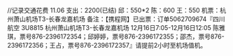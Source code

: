 //记录交通花费
11.06
支出：2200(已结)
    邱：550*2
    陈：600
    王：550
机票：杭州萧山机场T3-长春龙嘉机场
备注：【携程网】已出票：订单5062709674『四川航空 3U8815 杭州萧山机场T3-长春龙嘉机场 12月16日7:05-12月16日12:05 陈雅琪，票号876-2396172354；邱婷婷，票号876-2396172355；邵杰，票号876-2396172356；王占，票号876-2396172357』请提前2小时至机场值机。
